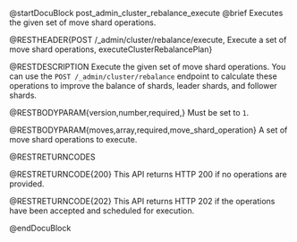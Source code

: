 
@startDocuBlock post_admin_cluster_rebalance_execute
@brief Executes the given set of move shard operations.

@RESTHEADER{POST /_admin/cluster/rebalance/execute, Execute a set of move shard operations, executeClusterRebalancePlan}

@RESTDESCRIPTION
Execute the given set of move shard operations. You can use the
`POST /_admin/cluster/rebalance` endpoint to calculate these operations to improve
the balance of shards, leader shards, and follower shards.

@RESTBODYPARAM{version,number,required,}
Must be set to `1`.

@RESTBODYPARAM{moves,array,required,move_shard_operation}
A set of move shard operations to execute.

@RESTRETURNCODES

@RESTRETURNCODE{200}
This API returns HTTP 200 if no operations are provided.

@RESTRETURNCODE{202}
This API returns HTTP 202 if the operations have been accepted and scheduled for execution.

@endDocuBlock
